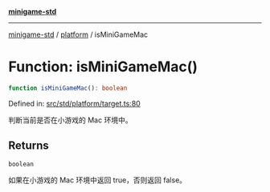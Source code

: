 [**minigame-std**](../../../README.md)

***

[minigame-std](../../../README.md) / [platform](../README.md) / isMiniGameMac

# Function: isMiniGameMac()

```ts
function isMiniGameMac(): boolean
```

Defined in: [src/std/platform/target.ts:80](https://github.com/JiangJie/minigame-std/blob/c702c23d8258d9dd96d873df515d0027c84fb302/src/std/platform/target.ts#L80)

判断当前是否在小游戏的 Mac 环境中。

## Returns

`boolean`

如果在小游戏的 Mac 环境中返回 true，否则返回 false。
